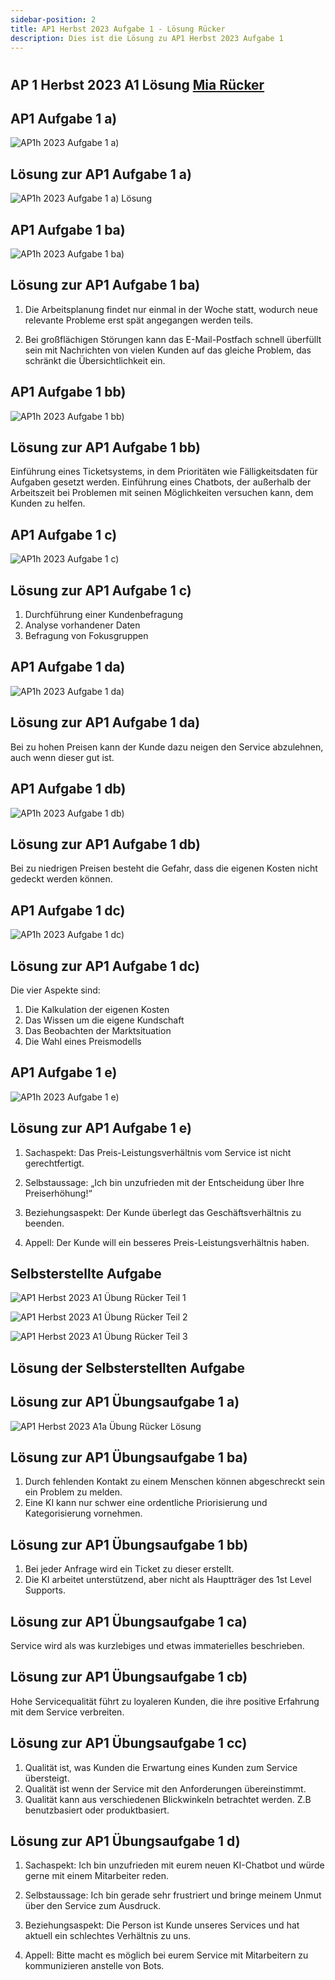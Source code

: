 ```yaml
---
sidebar-position: 2
title: AP1 Herbst 2023 Aufgabe 1 - Lösung Rücker
description: Dies ist die Lösung zu AP1 Herbst 2023 Aufgabe 1
---
```


# 
## AP 1 Herbst 2023 A1 Lösung [Mia Rücker](<../../../../user/Auszubildende Michel/ruecker.md>)

## AP1 Aufgabe 1 a)

![AP1h 2023 Aufgabe 1 a)](</img/AP1/2023/ap1h_2023/AP1h_2023_a1a.jpg>) 

## Lösung zur AP1 Aufgabe 1 a)

![AP1h 2023 Aufgabe 1 a) Lösung](</img/AP1/2023/ap1h_2023/solution/AP1h_2023_a1a_solution_ruecker.jpg>) 

## AP1 Aufgabe 1 ba)

![AP1h 2023 Aufgabe 1 ba)](</img/AP1/2023/ap1h_2023/AP1h_2023_a1ba.jpg>) 

## Lösung zur AP1 Aufgabe 1 ba)

1. Die Arbeitsplanung findet nur einmal in der Woche statt, wodurch neue relevante Probleme erst spät angegangen werden teils.

2. Bei großflächigen Störungen kann das E-Mail-Postfach schnell überfüllt sein mit Nachrichten von vielen Kunden auf das gleiche Problem, das schränkt die Übersichtlichkeit ein. 

## AP1 Aufgabe 1 bb)

![AP1h 2023 Aufgabe 1 bb)](</img/AP1/2023/ap1h_2023/AP1h_2023_a1bb.jpg>) 

## Lösung zur AP1 Aufgabe 1 bb)

Einführung eines Ticketsystems, in dem Prioritäten wie Fälligkeitsdaten für Aufgaben gesetzt werden. 
Einführung eines Chatbots, der außerhalb der Arbeitszeit bei Problemen mit seinen Möglichkeiten versuchen kann, dem Kunden zu helfen.

## AP1 Aufgabe 1 c)

![AP1h 2023 Aufgabe 1 c)](</img/AP1/2023/ap1h_2023/AP1h_2023_a1c.jpg>) 

## Lösung zur AP1 Aufgabe 1 c)

1. Durchführung einer Kundenbefragung
2. Analyse vorhandener Daten
3. Befragung von Fokusgruppen

## AP1 Aufgabe 1 da)

![AP1h 2023 Aufgabe 1 da)](</img/AP1/2023/ap1h_2023/AP1h_2023_a1da.jpg>) 

## Lösung zur AP1 Aufgabe 1 da)

Bei zu hohen Preisen kann der Kunde dazu neigen den Service abzulehnen, auch wenn dieser gut ist.

## AP1 Aufgabe 1 db)

![AP1h 2023 Aufgabe 1 db)](</img/AP1/2023/ap1h_2023/AP1h_2023_a1db.jpg>) 

## Lösung zur AP1 Aufgabe 1 db)

Bei zu niedrigen Preisen besteht die Gefahr, dass die eigenen Kosten nicht gedeckt werden können.

## AP1 Aufgabe 1 dc)

![AP1h 2023 Aufgabe 1 dc)](</img/AP1/2023/ap1h_2023/AP1h_2023_a1dc.jpg>) 

## Lösung zur AP1 Aufgabe 1 dc)

Die vier Aspekte sind:
1. Die Kalkulation der eigenen Kosten
2. Das Wissen um die eigene Kundschaft
3. Das Beobachten der Marktsituation
4.  Die Wahl eines Preismodells

## AP1 Aufgabe 1 e)

![AP1h 2023 Aufgabe 1 e)](</img/AP1/2023/ap1h_2023/AP1h_2023_a1e.jpg>) 

## Lösung zur AP1 Aufgabe 1 e)

1. Sachaspekt:
Das Preis-Leistungsverhältnis vom Service ist nicht gerechtfertigt.

2. Selbstaussage:
„Ich bin unzufrieden mit der Entscheidung über Ihre Preiserhöhung!“

3. Beziehungsaspekt:
Der Kunde überlegt das Geschäftsverhältnis zu beenden.

4. Appell:
Der Kunde will ein besseres Preis-Leistungsverhältnis haben.

## Selbsterstellte Aufgabe

![AP1 Herbst 2023 A1 Übung Rücker Teil 1](/img/AP1/2023/ap1h_2023/ap1h_2023_a1_exercise-1.jpg)

![AP1 Herbst 2023 A1 Übung Rücker Teil 2](/img/AP1/2023/ap1h_2023/ap1h_2023_a1_exercise-2.jpg)

![AP1 Herbst 2023 A1 Übung Rücker Teil 3](/img/AP1/2023/ap1h_2023/ap1h_2023_a1_exercise-3.jpg)

## Lösung der Selbsterstellten Aufgabe

## Lösung zur AP1 Übungsaufgabe 1 a)

![AP1 Herbst 2023 A1a Übung Rücker Lösung](/img/AP1/2023/ap1h_2023/solution/ap1h_2023_a1a_exercise_solution_ruecker.jpg)

## Lösung zur AP1 Übungsaufgabe 1 ba)

 1. Durch fehlenden Kontakt zu einem Menschen können abgeschreckt sein ein Problem zu melden.
 2. Eine KI kann nur schwer eine ordentliche Priorisierung und Kategorisierung vornehmen.

## Lösung zur AP1 Übungsaufgabe 1 bb)

1. Bei jeder Anfrage wird ein Ticket zu dieser erstellt.
2. Die KI arbeitet unterstützend, aber nicht als Hauptträger des 1st Level Supports.

## Lösung zur AP1 Übungsaufgabe 1 ca)

Service wird als was kurzlebiges und etwas immaterielles beschrieben.

## Lösung zur AP1 Übungsaufgabe 1 cb)

Hohe Servicequalität führt zu loyaleren Kunden, die ihre positive Erfahrung mit dem Service verbreiten.

## Lösung zur AP1 Übungsaufgabe 1 cc)

1. Qualität ist, was Kunden die Erwartung eines Kunden zum Service übersteigt.
2. Qualität ist wenn der Service mit den Anforderungen übereinstimmt.
3. Qualität kann aus verschiedenen Blickwinkeln betrachtet werden. Z.B benutzbasiert oder produktbasiert.

## Lösung zur AP1 Übungsaufgabe 1 d)

1. Sachaspekt:
Ich bin unzufrieden mit eurem neuen KI-Chatbot und würde gerne mit einem Mitarbeiter reden.

2. Selbstaussage:
Ich bin gerade sehr frustriert und bringe meinem Unmut über den Service zum Ausdruck.

3. Beziehungsaspekt:
Die Person ist Kunde unseres Services und hat aktuell ein schlechtes Verhältnis zu uns.

4. Appell:
Bitte macht es möglich bei eurem Service mit Mitarbeitern zu kommunizieren anstelle von Bots.
